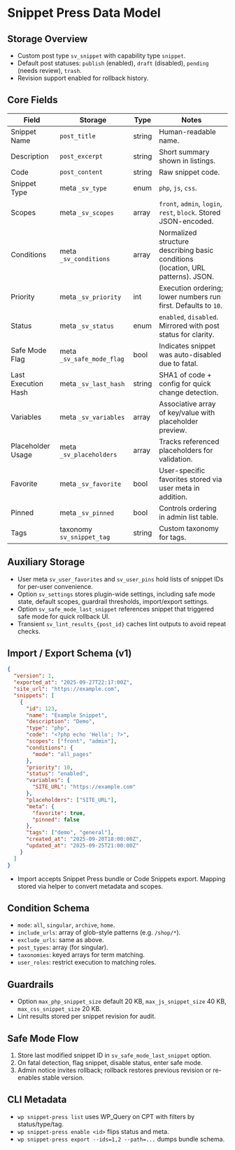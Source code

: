 ﻿# Snippet Press Data Model

## Storage Overview
- Custom post type `sv_snippet` with capability type `snippet`.
- Default post statuses: `publish` (enabled), `draft` (disabled), `pending` (needs review), `trash`.
- Revision support enabled for rollback history.

## Core Fields
| Field | Storage | Type | Notes |
| ----- | ------- | ---- | ----- |
| Snippet Name | `post_title` | string | Human-readable name. |
| Description | `post_excerpt` | string | Short summary shown in listings. |
| Code | `post_content` | string | Raw snippet code. |
| Snippet Type | meta `_sv_type` | enum | `php`, `js`, `css`. |
| Scopes | meta `_sv_scopes` | array<string> | `front`, `admin`, `login`, `rest`, `block`. Stored JSON-encoded. |
| Conditions | meta `_sv_conditions` | array | Normalized structure describing basic conditions (location, URL patterns). JSON. |
| Priority | meta `_sv_priority` | int | Execution ordering; lower numbers run first. Defaults to `10`. |
| Status | meta `_sv_status` | enum | `enabled`, `disabled`. Mirrored with post status for clarity. |
| Safe Mode Flag | meta `_sv_safe_mode_flag` | bool | Indicates snippet was auto-disabled due to fatal. |
| Last Execution Hash | meta `_sv_last_hash` | string | SHA1 of code + config for quick change detection. |
| Variables | meta `_sv_variables` | array | Associative array of key/value with placeholder preview. |
| Placeholder Usage | meta `_sv_placeholders` | array | Tracks referenced placeholders for validation. |
| Favorite | meta `_sv_favorite` | bool | User-specific favorites stored via user meta in addition. |
| Pinned | meta `_sv_pinned` | bool | Controls ordering in admin list table. |
| Tags | taxonomy `sv_snippet_tag` | string | Custom taxonomy for tags. |

## Auxiliary Storage
- User meta `sv_user_favorites` and `sv_user_pins` hold lists of snippet IDs for per-user convenience.
- Option `sv_settings` stores plugin-wide settings, including safe mode state, default scopes, guardrail thresholds, import/export settings.
- Option `sv_safe_mode_last_snippet` references snippet that triggered safe mode for quick rollback UI.
- Transient `sv_lint_results_{post_id}` caches lint outputs to avoid repeat checks.

## Import / Export Schema (v1)
```json
{
  "version": 1,
  "exported_at": "2025-09-27T22:17:00Z",
  "site_url": "https://example.com",
  "snippets": [
    {
      "id": 123,
      "name": "Example Snippet",
      "description": "Demo",
      "type": "php",
      "code": "<?php echo 'Hello'; ?>",
      "scopes": ["front", "admin"],
      "conditions": {
        "mode": "all_pages"
      },
      "priority": 10,
      "status": "enabled",
      "variables": {
        "SITE_URL": "https://example.com"
      },
      "placeholders": ["SITE_URL"],
      "meta": {
        "favorite": true,
        "pinned": false
      },
      "tags": ["demo", "general"],
      "created_at": "2025-09-20T18:00:00Z",
      "updated_at": "2025-09-25T21:00:00Z"
    }
  ]
}
```
- Import accepts Snippet Press bundle or Code Snippets export. Mapping stored via helper to convert metadata and scopes.

## Condition Schema
- `mode`: `all`, `singular`, `archive`, `home`.
- `include_urls`: array of glob-style patterns (e.g. `/shop/*`).
- `exclude_urls`: same as above.
- `post_types`: array (for singular).
- `taxonomies`: keyed arrays for term matching.
- `user_roles`: restrict execution to matching roles.

## Guardrails
- Option `max_php_snippet_size` default 20 KB, `max_js_snippet_size` 40 KB, `max_css_snippet_size` 20 KB.
- Lint results stored per snippet revision for audit.

## Safe Mode Flow
1. Store last modified snippet ID in `sv_safe_mode_last_snippet` option.
2. On fatal detection, flag snippet, disable status, enter safe mode.
3. Admin notice invites rollback; rollback restores previous revision or re-enables stable version.

## CLI Metadata
- `wp snippet-press list` uses WP_Query on CPT with filters by status/type/tag.
- `wp snippet-press enable <id>` flips status and meta.
- `wp snippet-press export --ids=1,2 --path=...` dumps bundle schema.
